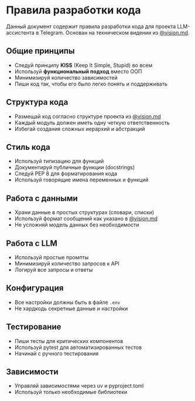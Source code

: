 # Правила разработки кода

Данный документ содержит правила разработки кода для проекта LLM-ассистента в Telegram. Основан на техническом видении из [@vision.md](./vision.md).

## Общие принципы

- Следуй принципу **KISS** (Keep It Simple, Stupid) во всем
- Используй **функциональный подход** вместо ООП
- Минимизируй количество зависимостей
- Пиши код так, чтобы его было легко понять и поддерживать

## Структура кода

- Размещай код согласно структуре проекта из [@vision.md](./vision.md)
- Каждый модуль должен иметь одну четкую ответственность
- Избегай создания сложных иерархий и абстракций

## Стиль кода

- Используй типизацию для функций
- Документируй публичные функции (docstrings)
- Следуй PEP 8 для форматирования кода
- Используй говорящие имена переменных и функций

## Работа с данными

- Храни данные в простых структурах (словари, списки)
- Используй формат сообщений как указано в [@vision.md](./vision.md)
- Не усложняй модель данных без необходимости

## Работа с LLM

- Используй простые промпты
- Минимизируй количество запросов к API
- Логируй все запросы и ответы

## Конфигурация

- Все настройки должны быть в файле `.env`
- Не хардкодь секретные данные и настройки

## Тестирование

- Пиши тесты для критических компонентов
- Используй pytest для автоматизированных тестов
- Начинай с ручного тестирования

## Зависимости

- Управляй зависимостями через uv и pyproject.toml
- Используй только необходимые библиотеки
